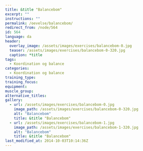 ```yaml
---
title: &title "Balancebom"
excerpt: ""
instructions: ""
permalink: /oevelse/balancebom/
redirect_from: /node/564
id: 564
language: da
header:
  overlay_image: /assets/images/exercises/balancebom-0.jpg
  teaser: /assets/images/exercises/balancebom-0-320.jpg
  caption: *title
tags:
  - Koordination og balance
categories:
  - Koordination og balance
training_type: 
training_focus: 
equipment:
muscle_group:
alternative_titles:
gallery:
  - url: /assets/images/exercises/balancebom-0.jpg
    image_path: /assets/images/exercises/balancebom-0-320.jpg
    alt: "Balancebom"
    title: &title "Balancebom"
  - url: /assets/images/exercises/balancebom-1.jpg
    image_path: /assets/images/exercises/balancebom-1-320.jpg
    alt: "Balancebom"
    title: &title "Balancebom"
last_modified_at: 2014-10-03T10:14:36Z
---
```



